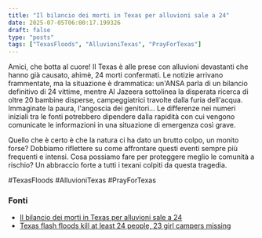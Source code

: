 ```yaml
---
title: "Il bilancio dei morti in Texas per alluvioni sale a 24"
date: 2025-07-05T06:00:17.199326
draft: false
type: "posts"
tags: ["TexasFloods", "AlluvioniTexas", "PrayForTexas"]
---
```


Amici, che botta al cuore!  Il Texas è alle prese con alluvioni devastanti che hanno già causato, ahimè, 24 morti confermati.  Le notizie arrivano frammentate, ma la situazione è drammatica:  un'ANSA parla di un bilancio definitivo di 24 vittime, mentre Al Jazeera sottolinea la disperata ricerca di oltre 20 bambine disperse, campeggiatrici travolte dalla furia dell'acqua.  Immaginate la paura, l'angoscia dei genitori...  Le differenze nei numeri iniziali tra le fonti potrebbero dipendere dalla rapidità con cui vengono comunicate le informazioni in una situazione di emergenza così grave.  

Quello che è certo è che la natura ci ha dato un brutto colpo, un monito forse?  Dobbiamo riflettere su come affrontare questi eventi sempre più frequenti e intensi.  Cosa possiamo fare per proteggere meglio le comunità a rischio?  Un abbraccio forte a tutti i texani colpiti da questa tragedia.

#TexasFloods #AlluvioniTexas #PrayForTexas


### Fonti
- [Il bilancio dei morti in Texas per alluvioni sale a 24](https://www.ansa.it/sito/notizie/topnews/2025/07/05/il-bilancio-dei-morti-in-texas-per-alluvioni-sale-a-24_bd73bf9b-45c0-4370-ac8f-f0b8433467bb.html)
- [Texas flash floods kill at least 24 people, 23 girl campers missing](https://www.aljazeera.com/news/2025/7/4/texas-flash-floods-kill-at-least-13-people-23-girl-campers-missing?traffic_source=rss)
